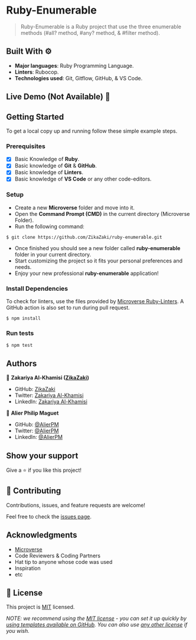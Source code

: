 # Ruby-Enumerable

> Ruby-Enumerable is a Ruby project that use the three enumerable methods (#all? method, #any? method, & #filter method).

## Built With ⚙️

- **Major languages**: Ruby Programming Language.
- **Linters**: Rubocop.
- **Technologies used**: Git, Gitflow, GitHub, & VS Code.

## Live Demo (Not Available) 🚀

## Getting Started

To get a local copy up and running follow these simple example steps.

### Prerequisites

- [x] Basic Knowledge of **Ruby**.
- [x] Basic knowledge of **Git** & **GitHub**.
- [x] Basic knowledge of **Linters**.
- [x] Basic knowledge of **VS Code** or any other code-editors.

### Setup

- Create a new **Microverse** folder and move into it.
- Open the **Command Prompt (CMD)** in the current directory (Microverse Folder).
- Run the following command:

```
$ git clone https://github.com/ZikaZaki/ruby-enumerable.git
```

- Once finished you should see a new folder called **ruby-enumerable** folder in your current directory.
- Start customizing the project so it fits your personal preferences and needs.
- Enjoy your new professional **ruby-enumerable** application!

### Install Dependencies

To check for linters, use the files provided by [Microverse Ruby-Linters](https://github.com/microverseinc/linters-config/tree/master/ruby). A GitHub action is also set to run during pull request.

```
$ npm install
```
### Run tests

```
$ npm test
```

## Authors

👤 **Zakariya Al-Khamisi ([ZikaZaki](https://github.com/ZikaZaki))**

- GitHub: [ZikaZaki](https://github.com/ZikaZaki)
- Twitter: [Zakariya Al-Khamisi](https://twitter.com/ZakariyaKhamisi)
- LinkedIn: [Zakariya Al-Khamisi](https://www.linkedin.com/in/zakariyaalkhamisisap/)

👤 **Alier Philip Maguet**

- GitHub: [@AlierPM](https://github.com/AlierPM)
- Twitter: [@AlierPM](https://twitter.com/AlierPM)
- LinkedIn: [@AlierPM](https://www.linkedin.com/in/alierphilipmaguet/)

## Show your support

Give a ⭐️ if you like this project!

## 🤝 Contributing

Contributions, issues, and feature requests are welcome!

Feel free to check the [issues page](../../issues/).

## Acknowledgments

- [Microverse](https://www.microverse.org/)
- Code Reviewers & Coding Partners
- Hat tip to anyone whose code was used
- Inspiration
- etc

## 📝 License

This project is [MIT](./LICENSE) licensed.

_NOTE: we recommend using the [MIT license](https://choosealicense.com/licenses/mit/) - you can set it up quickly by [using templates available on GitHub](https://docs.github.com/en/communities/setting-up-your-project-for-healthy-contributions/adding-a-license-to-a-repository). You can also use [any other license](https://choosealicense.com/licenses/) if you wish._